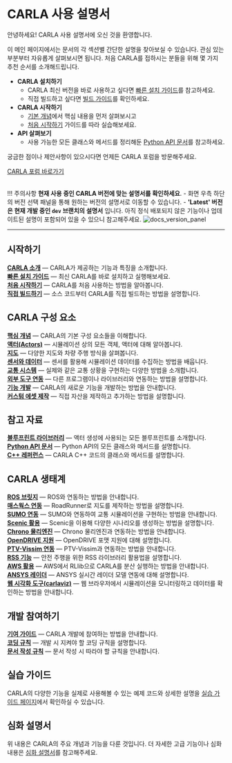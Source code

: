 # CARLA 사용 설명서

안녕하세요! CARLA 사용 설명서에 오신 것을 환영합니다.

이 메인 페이지에서는 문서의 각 섹션별 간단한 설명을 찾아보실 수 있습니다. 관심 있는 부분부터 자유롭게 살펴보시면 됩니다. 처음 CARLA를 접하시는 분들을 위해 몇 가지 추천 순서를 소개해드립니다.

* __CARLA 설치하기__ 
  - CARLA 최신 버전을 바로 사용하고 싶다면 [빠른 설치 가이드](start_quickstart.md)를 참고하세요.
  - 직접 빌드하고 싶다면 [빌드 가이드](build_carla.md)를 확인하세요.
* __CARLA 시작하기__ 
  - [기본 개념](foundations.md)에서 핵심 내용을 먼저 살펴보시고
  - [처음 시작하기](tuto_first_steps.md) 가이드를 따라 실습해보세요.
* __API 살펴보기__ 
  - 사용 가능한 모든 클래스와 메서드를 정리해둔 [Python API 문서](python_api.md)를 참고하세요.

궁금한 점이나 제안사항이 있으시다면 언제든 CARLA 포럼을 방문해주세요.
<div class="build-buttons">
<a href="https://github.com/carla-simulator/carla/discussions/" target="_blank" class="btn btn-neutral" title="CARLA 포럼 방문하기">
CARLA 포럼 바로가기</a>
</div>

<br>

!!! 주의사항
    __현재 사용 중인 CARLA 버전에 맞는 설명서를 확인하세요__. 
    - 화면 우측 하단의 버전 선택 패널을 통해 원하는 버전의 설명서로 이동할 수 있습니다. 
    - __'Latest' 버전은 현재 개발 중인 `dev` 브랜치의 설명서__ 입니다. 아직 정식 배포되지 않은 기능이나 업데이트된 설명이 포함되어 있을 수 있으니 참고해주세요. ![docs_version_panel](img/docs_version_panel.jpg)

---

## 시작하기

[__CARLA 소개__](start_introduction.md) — CARLA가 제공하는 기능과 특징을 소개합니다.  
[__빠른 설치 가이드__](start_quickstart.md) — 최신 CARLA를 바로 설치하고 실행해보세요.    
[__처음 시작하기__](tuto_G_getting_started.md) — CARLA를 처음 사용하는 방법을 알아봅니다.  
[__직접 빌드하기__](build_carla.md) — 소스 코드부터 CARLA를 직접 빌드하는 방법을 설명합니다.

## CARLA 구성 요소
[__핵심 개념__](core_concepts.md) — CARLA의 기본 구성 요소들을 이해합니다.    
[__액터(Actors)__](core_actors.md) — 시뮬레이션 상의 모든 객체, 액터에 대해 알아봅니다.  
[__지도__](core_map.md) — 다양한 지도와 차량 주행 방식을 살펴봅니다.  
[__센서와 데이터__](core_sensors.md) — 센서를 활용해 시뮬레이션 데이터를 수집하는 방법을 배웁니다.  
[__교통 시스템__](ts_traffic_simulation_overview.md) — 실제와 같은 교통 상황을 구현하는 다양한 방법을 소개합니다.  
[__외부 도구 연동__](3rd_party_integrations.md) — 다른 프로그램이나 라이브러리와 연동하는 방법을 설명합니다.   
[__기능 개발__](development_tutorials.md) — CARLA의 새로운 기능을 개발하는 방법을 안내합니다.  
[__커스텀 에셋 제작__](custom_assets_tutorials.md) — 직접 자산을 제작하고 추가하는 방법을 설명합니다.

## 참고 자료
[__블루프린트 라이브러리__](bp_library.md) — 액터 생성에 사용되는 모든 블루프린트를 소개합니다.   
[__Python API 문서__](python_api.md) — Python API의 모든 클래스와 메서드를 설명합니다.   
[__C++ 레퍼런스__](ref_cpp.md) — CARLA C++ 코드의 클래스와 메서드를 설명합니다.    

## CARLA 생태계

[__ROS 브릿지__](ros_documentation.md) — ROS와 연동하는 방법을 안내합니다.  
[__매스웍스 연동__](large_map_roadrunner.md) — RoadRunner로 지도를 제작하는 방법을 설명합니다.    
[__SUMO 연동__](adv_sumo.md) — SUMO와 연동하여 교통 시뮬레이션을 구현하는 방법을 안내합니다.   
[__Scenic 활용__](tuto_G_scenic.md) — Scenic을 이용해 다양한 시나리오를 생성하는 방법을 설명합니다.    
[__Chrono 물리엔진__](tuto_G_chrono.md) — Chrono 물리엔진과 연동하는 방법을 안내합니다.   
[__OpenDRIVE 지원__](adv_opendrive.md) — OpenDRIVE 포맷 지원에 대해 설명합니다.  
[__PTV-Vissim 연동__](adv_ptv.md) — PTV-Vissim과 연동하는 방법을 안내합니다.    
[__RSS 기능__](adv_rss.md) — 안전 주행을 위한 RSS 라이브러리 활용법을 설명합니다.  
[__AWS 활용__](tuto_G_rllib_integration) — AWS에서 RLlib으로 CARLA를 분산 실행하는 방법을 안내합니다.  
[__ANSYS 레이더__](ecosys_ansys.md) — ANSYS 실시간 레이더 모델 연동에 대해 설명합니다.  
[__웹 시각화 도구(carlaviz)__](plugins_carlaviz.md) — 웹 브라우저에서 시뮬레이션을 모니터링하고 데이터를 확인하는 방법을 안내합니다.

## 개발 참여하기
[__기여 가이드__](cont_contribution_guidelines.md) — CARLA 개발에 참여하는 방법을 안내합니다.   
[__코딩 규칙__](cont_coding_standard.md) — 개발 시 지켜야 할 코딩 규칙을 설명합니다.  
[__문서 작성 규칙__](cont_doc_standard.md) — 문서 작성 시 따라야 할 규칙을 안내합니다.     

## 실습 가이드

CARLA의 다양한 기능을 실제로 사용해볼 수 있는 예제 코드와 상세한 설명을 [실습 가이드 페이지](tutorials.md)에서 확인하실 수 있습니다.

## 심화 설명서

위 내용은 CARLA의 주요 개념과 기능을 다룬 것입니다. 더 자세한 고급 기능이나 심화 내용은 [심화 설명서](ext_docs.md)를 참고해주세요.